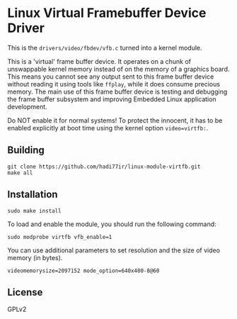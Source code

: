 # Linux Virtual Framebuffer Device Driver

This is the `drivers/video/fbdev/vfb.c` turned into a kernel module.

This is a 'virtual' frame buffer device. It operates on a chunk of unswappable kernel memory instead of on the memory of a graphics board. This means you cannot see any output sent to this frame buffer device without reading it using tools like `ffplay`, while it does consume precious memory. The main use of this frame buffer device is testing and debugging the frame buffer subsystem and improving Embedded Linux application development.

Do NOT enable it for normal systems! To protect the innocent, it has to be enabled explicitly at boot time using the kernel option `video=virtfb:`.

## Building

```
git clone https://github.com/hadi77ir/linux-module-virtfb.git
make all
```

## Installation

```
sudo make install
```

To load and enable the module, you should run the following command:

```
sudo modprobe virtfb vfb_enable=1
```

You can use additional parameters to set resolution and the size of video memory (in bytes).

```
videomemorysize=2097152 mode_option=640x480-8@60
```

## License

GPLv2
